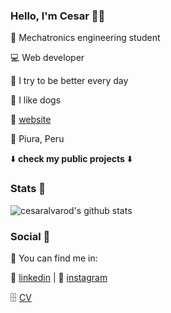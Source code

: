 ### Hello, I'm Cesar 👋😸

🔩 Mechatronics engineering student

💻 Web developer

🌟 I try to be better every day

🐶 I like dogs 

🔭 [website](https://cesaralvarod.netlify.app/) 

📌 Piura, Peru

⬇️ **check my public projects** ⬇️

### Stats 🌃

![cesaralvarod's github stats](https://github-readme-stats.vercel.app/api?username=cesaralvarod&show_icons=true&theme=monokai)

### Social 👾

🔎 You can find me in:

🎩 [linkedin](https://www.linkedin.com/in/cesaralvarod/) | 📸 [instagram](https://www.instagram.com/cesar.alvarod/)

🗄️ [CV](./CV-CESAR-ALVARADO-V1.pdf)

